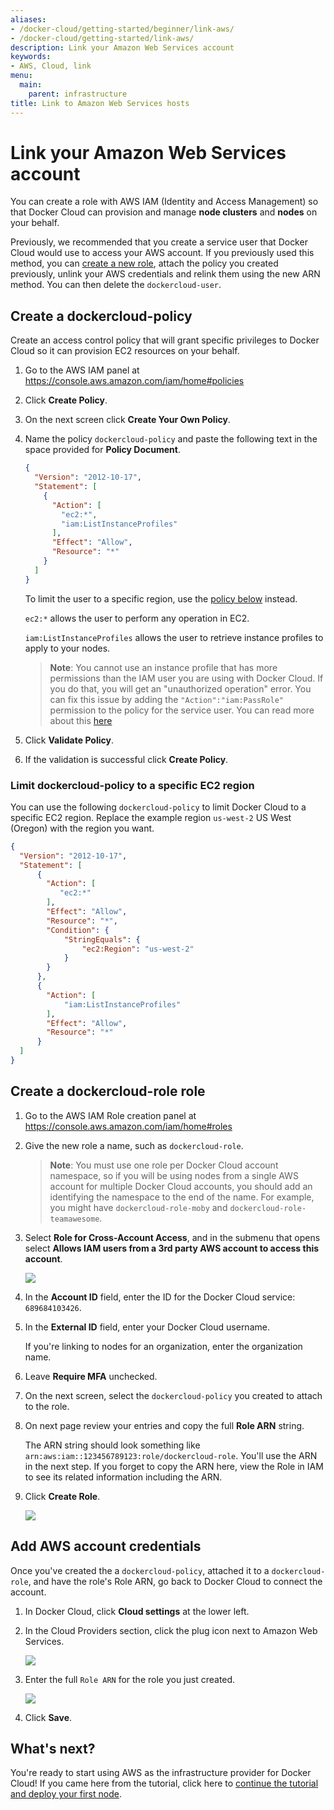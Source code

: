 ```yaml
---
aliases:
- /docker-cloud/getting-started/beginner/link-aws/
- /docker-cloud/getting-started/link-aws/
description: Link your Amazon Web Services account
keywords:
- AWS, Cloud, link
menu:
  main:
    parent: infrastructure
title: Link to Amazon Web Services hosts
---
```


# Link your Amazon Web Services account

You can create a role with AWS IAM (Identity and Access Management) so that Docker Cloud can provision and manage **node clusters** and **nodes** on your behalf.

Previously, we recommended that you create a service user that Docker Cloud would use to access your AWS account. If you previously used this method, you can [create a new role](link-aws.md#acreate-a-dockercloud-role-role), attach the policy you created previously, unlink your AWS credentials and relink them using the new ARN method. You can then delete the `dockercloud-user`.

## Create a dockercloud-policy

Create an access control policy that will grant specific privileges to Docker Cloud so it can provision EC2 resources on your behalf. 

1.  Go to the AWS IAM panel at <a href="https://console.aws.amazon.com/iam/home#policies" target ="_blank">https://console.aws.amazon.com/iam/home#policies</a>
2.  Click **Create Policy**.
3.  On the next screen click **Create Your Own Policy**.
4.  Name the policy `dockercloud-policy` and paste the following text in the space provided for **Policy Document**.

    ```json
    {
      "Version": "2012-10-17",
      "Statement": [
        {
          "Action": [
            "ec2:*",
            "iam:ListInstanceProfiles"
          ],
          "Effect": "Allow",
          "Resource": "*"
        }
      ]
    }
    ```

    To limit the user to a specific region, use the [policy below](link-aws.md#limit-dockercloud-user-to-a-specific-ec2-region) instead.

    `ec2:*` allows the user to perform any operation in EC2.

    `iam:ListInstanceProfiles` allows the user to retrieve instance profiles to apply to your nodes.

    > **Note**: You cannot use an instance profile that has more permissions than the IAM user you are using with Docker Cloud. If you do that, you will get an "unauthorized operation" error. You can fix this issue by adding the `"Action":"iam:PassRole"` permission to the policy for the service user. You can read more about this <a href="http://blogs.aws.amazon.com/security/post/Tx3M0IFB5XBOCQX/Granting-Permission-to-Launch-EC2-Instances-with-IAM-Roles-PassRole-Permission" target="_blank">here</a>
6.  Click **Validate Policy**.
7.  If the validation is successful click **Create Policy**.

### Limit dockercloud-policy to a specific EC2 region

You can use the following `dockercloud-policy` to limit Docker Cloud to a specific EC2 region. Replace the example region `us-west-2` US West (Oregon) with the region you want.

```json
{
  "Version": "2012-10-17",
  "Statement": [
      {
        "Action": [
           "ec2:*"
        ],
        "Effect": "Allow",
        "Resource": "*",
        "Condition": {
            "StringEquals": {
                "ec2:Region": "us-west-2"
            }
        }
      },
      {
        "Action": [
            "iam:ListInstanceProfiles"
        ],
        "Effect": "Allow",
        "Resource": "*"
      }
  ]
}
```

## Create a dockercloud-role role
1. Go to the AWS IAM Role creation panel at  <a href="https://console.aws.amazon.com/iam/home#roles">https://console.aws.amazon.com/iam/home#roles</a>
2. Give the new role a name, such as `dockercloud-role`.

    > **Note**: You must use one role per Docker Cloud account namespace, so if you will be using nodes from a single AWS account for multiple Docker Cloud accounts, you should add an identifying the namespace to the end of the name. For example, you might have `dockercloud-role-moby` and `dockercloud-role-teamawesome`.

3.  Select **Role for Cross-Account Access**, and in the submenu that opens select **Allows IAM users from a 3rd party AWS account to access this account**.

    ![](images/aws-iam-role-2.png)

4. In the **Account ID** field, enter the ID for the Docker Cloud service: `689684103426`.
5. In the **External ID** field, enter your Docker Cloud username.

    If you're linking to nodes for an organization, enter the organization name.

6. Leave **Require MFA** unchecked.
7. On the next screen, select the `dockercloud-policy` you created to attach to the role.
8. On next page review your entries and copy the full **Role ARN** string.

    The ARN string should look something like `arn:aws:iam::123456789123:role/dockercloud-role`. You'll use the ARN in the next step. If you forget to copy the ARN here, view the Role in IAM to see its related information including the ARN.

9. Click **Create Role**.

    ![](images/aws-iam-role-2.png)


## Add AWS account credentials

Once you've created the a `dockercloud-policy`, attached it to a
`dockercloud-role`, and have the role's Role ARN, go back to Docker Cloud to connect the account.

1. In Docker Cloud, click **Cloud settings** at the lower left.
2. In the Cloud Providers section, click the plug icon next to Amazon Web Services.

    ![](images/aws-link-account.png)

3. Enter the full `Role ARN` for the role you just created.

    ![](images/aws-modal.png)

4. Click **Save**.

## What's next?

You're ready to start using AWS as the infrastructure provider
for Docker Cloud! If you came here from the tutorial, click here to [continue the tutorial and deploy your first node](../getting-started/your_first_node.md).

